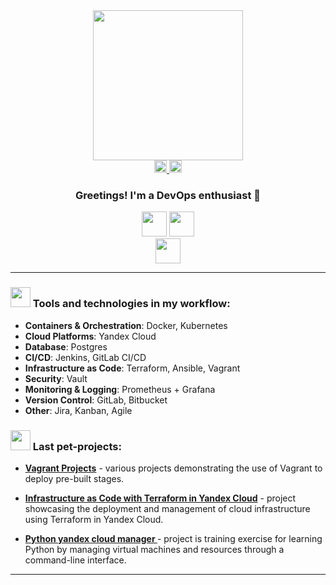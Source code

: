 <div id="header" align="center">
  <img src="https://i.giphy.com/media/v1.Y2lkPTc5MGI3NjExMGJsNmJzZGtuMmVmZmQ1eTE1a2NxbndxbmY5YmN6bWlhcTVsYjVreSZlcD12MV9pbnRlcm5hbF9naWZfYnlfaWQmY3Q9cw/2z956IUc3J0noEOXUL/giphy.gif" width="240"/>

</div>
<div align="center">
  <a href="https://t.me/spbNeroGen" target="_blank">
    <img
      height="20"
      alt="telegram logo"
      src="https://img.shields.io/static/v1?message=Telegrm&logo=telegram&label=&color=2CA5E0&logoColor=white&labelColor=&style=for-the-badge"
    />
  </a>
  <a href="mailto:nerogen92@mail.ru" target="_blank">
    <img
      height="20"
      alt="gmail logo"
      src="https://img.shields.io/static/v1?message=Email&logo=gmail&label=&color=A084DC&logoColor=white&labelColor=&style=for-the-badge"
    />
  </a>
    <h3>Greetings! I'm a DevOps enthusiast 🦊</h1>
</div>
<div align="center">
    <img height="40" src="https://skillicons.dev/icons?i=docker,kubernetes,terraform,ansible,jenkins,gitlab,bitbucket"/>
    <img height="40" src="https://skillicons.dev/icons?i=prometheus,grafana,postgres"/><br>
    <img height="40" src="https://skillicons.dev/icons?i=ubuntu,debian,linux,windows,bash"/>
</div>

---


### <img src = "https://i.giphy.com/media/v1.Y2lkPTc5MGI3NjExYmtqaGV6NTY0ZHM0cTRyMjZ2dnJnajZxYW01ZXc0cnEyMmZpd3gzNyZlcD12MV9pbnRlcm5hbF9naWZfYnlfaWQmY3Q9cw/enpIevs8vEyCX8G9C4/giphy.gif" width = 32px>  Tools and technologies in my workflow:



- **Containers & Orchestration**: Docker, Kubernetes
- **Cloud Platforms**: Yandex Cloud
- **Database**: Postgres
- **CI/CD**: Jenkins, GitLab CI/CD
- **Infrastructure as Code**: Terraform, Ansible, Vagrant
- **Security**: Vault
- **Monitoring & Logging**: Prometheus + Grafana
- **Version Control**: GitLab, Bitbucket
- **Other**: Jira, Kanban, Agile

### <img src = "https://i.giphy.com/media/v1.Y2lkPTc5MGI3NjExNmpvNjhkdm9tYmxoZGJ3ZmNiZzJuamQxdWowOHJ6eWJ1Y25vMmlqaSZlcD12MV9pbnRlcm5hbF9naWZfYnlfaWQmY3Q9dHM/Pws9mbaqa1Tr497uBB/giphy.gif" width = 32px> Last pet-projects:

- **[Vagrant Projects](https://github.com/spbNeroGen/vagrant-projects)** - various projects demonstrating the use of Vagrant to deploy pre-built stages.

- **[Infrastructure as Code with Terraform in Yandex Cloud](https://github.com/spbNeroGen/iac-terraform)** - project showcasing the deployment and management of cloud infrastructure using Terraform in Yandex Cloud.

- **[Python yandex cloud manager ](https://github.com/spbNeroGen/python-cloud-manager)** - project is training exercise for learning Python by managing virtual machines and resources through a command-line interface.
---
